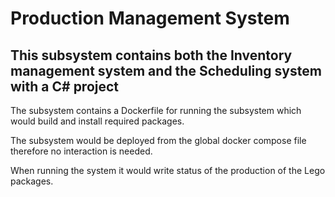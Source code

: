 # Production Management System

## This subsystem contains both the Inventory management system and the Scheduling system with a C# project

The subsystem contains a Dockerfile for running the subsystem which would build and install required packages.

The subsystem would be deployed from the global docker compose file therefore no interaction is needed.

When running the system it would write status of the production of the Lego packages.

